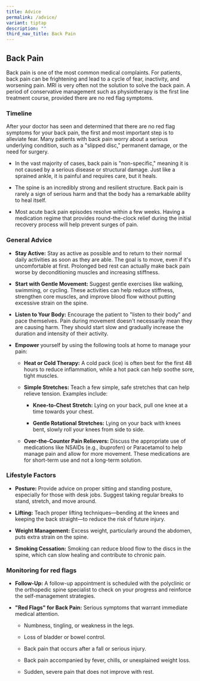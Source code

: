 ```yaml
---
title: Advice
permalink: /advice/
variant: tiptap
description: ""
third_nav_title: Back Pain
---
```

<h2>Back Pain</h2>
<p>Back pain is one of the most common medical complaints. For patients,
back pain can be frightening and lead to a cycle of fear, inactivity, and
worsening pain. MRI is very often not the solution to solve the back pain.
A period of conservative management such as physiotherapy is the first
line treatment course, provided there are no red flag symptoms.</p>
<p></p>
<h3>Timeline</h3>
<p>After your doctor has seen and determined that there are no red flag symptoms
for your back pain, the first and most important step is to alleviate fear.
Many patients with back pain worry about a serious underlying condition,
such as a "slipped disc," permanent damage, or the need for surgery.</p>
<ul>
<li>
<p>In the vast majority of cases, back pain is "non-specific," meaning it
is not caused by a serious disease or structural damage. Just like a sprained
ankle, it is painful and requires care, but it heals.</p>
</li>
<li>
<p>The spine is an incredibly strong and resilient structure. Back pain is
rarely a sign of serious harm and that the body has a remarkable ability
to heal itself.</p>
</li>
<li>
<p>Most acute back pain episodes resolve within a few weeks. Having a medication
regime that provides round-the-clock relief during the initial recovery
process will help prevent surges of pain.</p>
<p></p>
</li>
</ul>
<p></p>
<h3>General Advice</h3>
<p></p>
<ul>
<li>
<p><strong>Stay Active:</strong> Stay as active as possible and to return
to their normal daily activities as soon as they are able. The goal is
to move, even if it's uncomfortable at first. Prolonged bed rest can actually
make back pain worse by deconditioning muscles and increasing stiffness.</p>
<p></p>
</li>
<li>
<p><strong>Start with Gentle Movement:</strong> Suggest gentle exercises like
walking, swimming, or cycling. These activities can help reduce stiffness,
strengthen core muscles, and improve blood flow without putting excessive
strain on the spine.</p>
<p></p>
</li>
<li>
<p><strong>Listen to Your Body:</strong> Encourage the patient to "listen
to their body" and pace themselves. Pain during movement doesn't necessarily
mean they are causing harm. They should start slow and gradually increase
the duration and intensity of their activity.</p>
<p></p>
</li>
<li>
<p><strong>Empower </strong>yourself by using the following tools at home
to manage your pain:</p>
<ul data-tight="true" class="tight">
<li>
<p><strong>Heat or Cold Therapy:</strong> A cold pack (ice) is often best
for the first 48 hours to reduce inflammation, while a hot pack can help
soothe sore, tight muscles.</p>
</li>
<li>
<p><strong>Simple Stretches:</strong> Teach a few simple, safe stretches that
can help relieve tension. Examples include:</p>
<ul>
<li>
<p><strong>Knee-to-Chest Stretch:</strong> Lying on your back, pull one knee
at a time towards your chest.</p>
</li>
<li>
<p><strong>Gentle Rotational Stretches:</strong> Lying on your back with knees
bent, slowly roll your knees from side to side.</p>
</li>
</ul>
</li>
<li>
<p><strong>Over-the-Counter Pain Relievers:</strong> Discuss the appropriate
use of medications like NSAIDs (e.g., ibuprofen) or Paracetamol to help
manage pain and allow for more movement. These medications are for short-term
use and not a long-term solution.</p>
<p></p>
</li>
</ul>
</li>
</ul>
<p></p>
<h3>Lifestyle Factors</h3>
<p></p>
<ul>
<li>
<p><strong>Posture:</strong> Provide advice on proper sitting and standing
posture, especially for those with desk jobs. Suggest taking regular breaks
to stand, stretch, and move around.</p>
</li>
<li>
<p><strong>Lifting:</strong> Teach proper lifting techniques—bending at the
knees and keeping the back straight—to reduce the risk of future injury.</p>
</li>
<li>
<p><strong>Weight Management:</strong> Excess weight, particularly around
the abdomen, puts extra strain on the spine.</p>
</li>
<li>
<p><strong>Smoking Cessation:</strong> Smoking can reduce blood flow to the
discs in the spine, which can slow healing and contribute to chronic pain.</p>
<p></p>
</li>
</ul>
<p></p>
<h3>Monitoring for red flags</h3>
<p></p>
<ul>
<li>
<p><strong>Follow-Up:</strong> A follow-up appointment is scheduled with the
polyclinic or the orthopedic spine specialist to check on your progress
and reinforce the self-management strategies.</p>
</li>
<li>
<p><strong>"Red Flags" for Back Pain:</strong> Serious symptoms that warrant
immediate medical attention.</p>
<ul>
<li>
<p>Numbness, tingling, or weakness in the legs.</p>
</li>
<li>
<p>Loss of bladder or bowel control.</p>
</li>
<li>
<p>Back pain that occurs after a fall or serious injury.</p>
</li>
<li>
<p>Back pain accompanied by fever, chills, or unexplained weight loss.</p>
</li>
<li>
<p>Sudden, severe pain that does not improve with rest.</p>
</li>
</ul>
</li>
</ul>
<p></p>